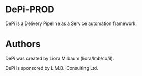 # DePi-PROD

DePi is a Delivery Pipeline as a Service automation framework.

# Authors

DePi was created by Liora Milbaum (liora/lmb/co/il).

DePi is sponsored by L.M.B.-Consulting Ltd.
